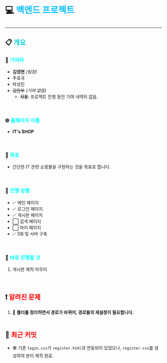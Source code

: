 # 💻 <span style="color: #00bfff;">백엔드 프로젝트</span><hr>

## 📋 <span style="color: #00ced1;">개요</span>

### 👥 <span style="color: #00ffff;">기여자</span>

- **김영현** *(팀장)*  
- 주효국  
- 박성진  
- ~~김찬우~~ *(기여 없음)*  
  - **사유**: 프로젝트 진행 동안 기여 내역이 없음. 
<br>

### 🌐 <span style="color: #00ffff;">홈페이지 이름</span>

- **IT's SHOP**  
<br>

### 🎯 <span style="color: #00ffff;">목표</span>

- 간단한 IT 관련 쇼핑몰을 구현하는 것을 목표로 합니다.  
<br>

### 📌 <span style="color: #00ffff;">진행 상황</span>

- ✅ 메인 페이지
- ✅ 로그인 페이지
- ✅ 게시판 페이지
- ⬜ 검색 페이지
- ⬜ 마이 페이지
- ✅ DB 및 서버 구축  
<br>

### 🚀 <span style="color: #00ffff;">바로 진행할 것</span>

1. 게시판 제작 마무리  
<br><br>

## ❗ <span style="color: red;">알려진 문제</span>

1. 📂 **폴더를 정리하면서 경로가 바뀌어, 경로들의 재설정이 필요합니다.**
<br><br>

## 🔄 <span style="color: red;">최근 커밋</span>

- 🛠️ 기존 `login.css`가 `register.html`과 연동되어 있었으나, `register.css`를 생성하여 분리 제작 완료.
